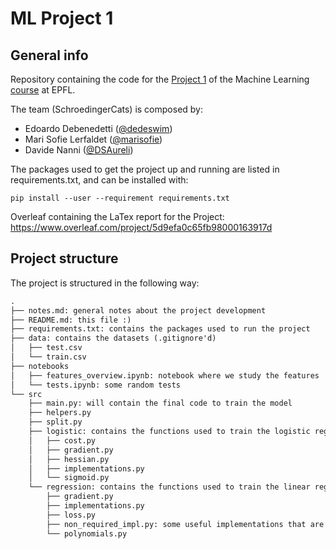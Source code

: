 # ML Project 1

## General info

Repository containing the code for the [Project 1](https://github.com/epfml/ML_course/blob/master/projects/project1/project1_description.pdf) of the Machine Learning [course](https://www.epfl.ch/labs/mlo/machine-learning-cs-433/) at EPFL.

The team (SchroedingerCats) is composed by:

- Edoardo Debenedetti ([@dedeswim](https://github.com/dedeswim))
- Mari Sofie Lerfaldet ([@marisofie](https://github.com/marisofie))
- Davide Nanni ([@DSAureli](https://github.com/DSAureli))

The packages used to get the project up and running are listed in requirements.txt, and can be installed with:

```shell
pip install --user --requirement requirements.txt
```

Overleaf containing the LaTex report for the Project: https://www.overleaf.com/project/5d9efa0c65fb98000163917d

## Project structure

The project is structured in the following way:

```markdown
.
├── notes.md: general notes about the project development
├── README.md: this file :)
├── requirements.txt: contains the packages used to run the project
├── data: contains the datasets (.gitignore'd)
│   ├── test.csv
│   └── train.csv
├── notebooks
│   ├── features_overview.ipynb: notebook where we study the features
│   └── tests.ipynb: some random tests
└── src
    ├── main.py: will contain the final code to train the model
    ├── helpers.py
    ├── split.py
    ├── logistic: contains the functions used to train the logistic regression model
    │   ├── cost.py
    │   ├── gradient.py
    │   ├── hessian.py
    │   ├── implementations.py
    │   └── sigmoid.py
    └── regression: contains the functions used to train the linear regression model
        ├── gradient.py
        ├── implementations.py
        ├── loss.py
        ├── non_required_impl.py: some useful implementations that are not required by the project
        └── polynomials.py
```
